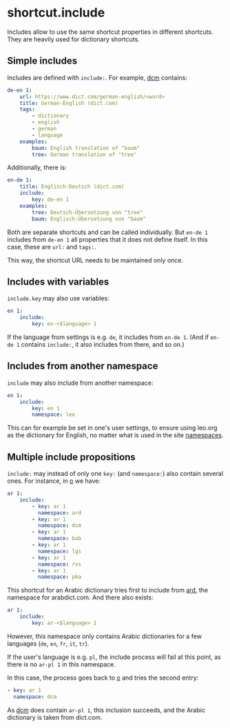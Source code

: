 # shortcut.include

Includes allow to use the same shortcut properties in different shortcuts. They are heavily used for dictionary shortcuts.

## Simple includes

Includes are defined with `include:`. For example, [dcm](https://github.com/trovu/trovu/tree/master/data/shortcuts/dcm.yml) contains:

```yaml
de-en 1:
    url: https://www.dict.com/german-english/<word>
    title: German-English (dict.com)
    tags:
        - dictionary
        - english
        - german
        - language
    examples:
        baum: English translation of "baum"
        tree: German translation of "tree"
```

Additionally, there is:

```yaml
en-de 1:
    title: Englisch-Deutsch (dict.com)
    include:
        key: de-en 1
    examples:
        tree: Deutsch-Übersetzung von "tree"
        baum: Englisch-Übersetzung von "baum"
```

Both are separate shortcuts and can be called individually. But `en-de 1` includes from `de-en 1` all properties that it does not define itself. In this case, these are `url:` and `tags:`.

This way, the shortcut URL needs to be maintained only once.

## Includes with variables

`include.key` may also use variables:

```yaml
en 1:
    include:
        key: en-<$language> 1
```

If the language from settings is e.g. `de`, it includes from `en-de 1`. (And if `en-de 1` contains `include:`, it also includes from there, and so on.)

## Includes from another namespace

`include` may also include from another namespace:

```yaml
en 1:
    include:
        key: en 1
        namespace: leo
```

This can for example be set in one's user settings, to ensure using leo.org as the dictionary for English, no matter what is used in the site [namespaces](namespaces.md).

## Multiple include propositions

`include:` may instead of only one `key:` (and `namespace:`) also contain several ones. For instance, in [o](https://github.com/trovu/trovu/tree/master/data/shortcuts/o.yml) we have:

```yaml
ar 1:
    include:
        - key: ar 1
          namespace: ard
        - key: ar 1
          namespace: dcm
        - key: ar 1
          namespace: bab
        - key: ar 1
          namespace: lgs
        - key: ar 1
          namespace: rvs
        - key: ar 1
          namespace: pka
```

This shortcut for an Arabic dictionary tries first to include from [ard](https://github.com/trovu/trovu/tree/master/data/shortcuts/ard.yml), the namespace for arabdict.com. And there also exists:

```yaml
ar 1:
    include:
        key: ar-<$language> 1
```

However, this namespace only contains Arabic dictionaries for a few languages (`de`, `en`, `fr`, `it`, `tr`).

If the user's language is e.g. `pl`, the include process will fail at this point, as there is no `ar-pl 1` in this namespace.

In this case, the process goes back to [o](https://github.com/trovu/trovu/tree/master/data/shortcuts/o.yml) and tries the second entry:

```yaml
- key: ar 1
  namespace: dcm
```

As [dcm](https://github.com/trovu/trovu/tree/master/data/shortcuts/dcm.yml) does contain `ar-pl 1`, this inclusion succeeds, and the Arabic dictionary is taken from dict.com.

